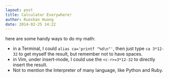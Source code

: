 ```yaml
---
layout: post
title: Calculator Everywhere!
author: Ruoshan Huang
date: 2014-02-25 14:22
---
```


here are some handy ways to do my math:

- in a Terminal, I could `alias ca='printf "%d\n"'`, then just type `ca 3*12-32` to
  get myself the result, but remember not to have spaces.
- in Vim, under insert-mode, I could use the `<c-r>=3*12-32` to directly insert
  the result.
- Not to mention the Interpreter of many language, like Python and Ruby.
